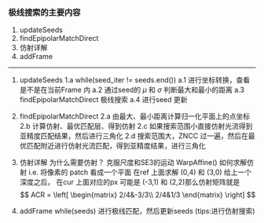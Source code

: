 <!--
 * @Author: Liu Weilong
 * @Date: 2021-04-23 09:24:09
 * @LastEditors: Liu Weilong 
 * @LastEditTime: 2021-04-27 10:36:20
 * @FilePath: /Codes/34. svo/svo_edgelet/doc/epi_search.md
 * @Description: 
-->
### 极线搜索的主要内容
1. updateSeeds
2. findEpipolarMatchDirect
3. 仿射详解
4. addFrame 
-----

1. updateSeeds
   1.a while(seed_iter != seeds.end())
      a.1  进行坐标转换，查看是不是在当前Frame 内
      a.2  通过seed的 $\mu$ 和 $\sigma$ 判断最大和最小的距离
      a.3  findEpipolarMatchDirect 极线搜索
      a.4  进行seed 更新

2. findEpipolarMatchDirect
   2.a 由最大、最小距离计算归一化平面上的点坐标
   2.b 计算仿射、最优匹配层、得到仿射
   2.c 如果搜索范围小直接仿射光流得到亚精度匹配结果，然后进行三角化
   2.d 搜索范围大，ZNCC 过一遍，然后在最优匹配附近进行仿射光流匹配，得到亚精度结果，进行三角化
   
3. 仿射详解
   为什么需要仿射？ 克服尺度和SE3的运动
   WarpAffine() 如何求解仿射
   i.e. 
   将像素的 patch 看成一个平面
   在ref 上面求解 (0,4) 和 (3,0) 给上一个深度之后，
   在cur 上面对应的px 可能是 (-3,1) 和 (2,2)那么仿射矩阵就是
   $$
    ACR = \left[
        \begin{matrix}
            2/4&-3/3\\
            2/4&1/3
        \end{matrix}
        \right]
   $$

4. addFrame 
   while(seeds) 进行极线匹配，然后更新seeds (tips:进行仿射搜索)